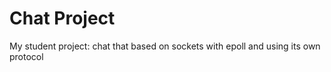 # Chat Project
My student project: 
chat that based on sockets with epoll and using its own protocol
